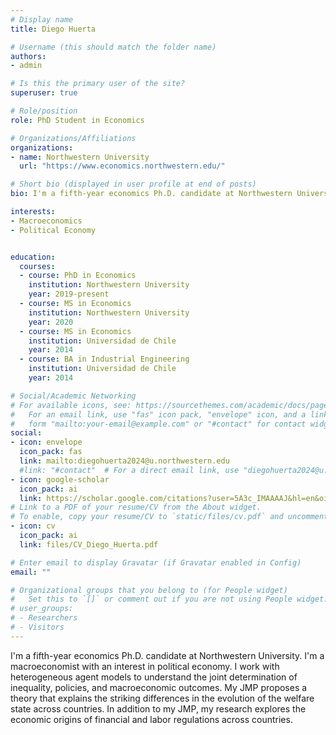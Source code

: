 ```yaml
---
# Display name
title: Diego Huerta

# Username (this should match the folder name)
authors:
- admin

# Is this the primary user of the site?
superuser: true

# Role/position
role: PhD Student in Economics

# Organizations/Affiliations
organizations:
- name: Northwestern University
  url: "https://www.economics.northwestern.edu/"

# Short bio (displayed in user profile at end of posts)
bio: I'm a fifth-year economics Ph.D. candidate at Northwestern University. I'm a macroeconomist with an interest in political economy. I work with heterogeneous agent models to understand the joint determination of inequality, policies, and macroeconomic outcomes.  My JMP proposes a theory that explains the striking differences in the evolution of the welfare state across countries. In addition to my JMP, my research explores the economic origins of financial and labor regulations across countries. 

interests:
- Macroeconomics
- Political Economy


education:
  courses:
  - course: PhD in Economics
    institution: Northwestern University
    year: 2019-present
  - course: MS in Economics
    institution: Northwestern University
    year: 2020
  - course: MS in Economics
    institution: Universidad de Chile
    year: 2014
  - course: BA in Industrial Engineering
    institution: Universidad de Chile
    year: 2014

# Social/Academic Networking
# For available icons, see: https://sourcethemes.com/academic/docs/page-builder/#icons
#   For an email link, use "fas" icon pack, "envelope" icon, and a link in the
#   form "mailto:your-email@example.com" or "#contact" for contact widget.
social:
- icon: envelope
  icon_pack: fas
  link: mailto:diegohuerta2024@u.northwestern.edu
  #link: "#contact"  # For a direct email link, use "diegohuerta2024@u.northwestern.edu".
- icon: google-scholar
  icon_pack: ai
  link: https://scholar.google.com/citations?user=5A3c_IMAAAAJ&hl=en&oi=ao
# Link to a PDF of your resume/CV from the About widget.
# To enable, copy your resume/CV to `static/files/cv.pdf` and uncomment the lines below.
- icon: cv
  icon_pack: ai
  link: files/CV_Diego_Huerta.pdf

# Enter email to display Gravatar (if Gravatar enabled in Config)
email: ""

# Organizational groups that you belong to (for People widget)
#   Set this to `[]` or comment out if you are not using People widget.
# user_groups:
# - Researchers
# - Visitors
---
```


I'm a fifth-year economics Ph.D. candidate at Northwestern University. I'm a  macroeconomist with an interest in political economy. I work with heterogeneous agent models to understand the joint determination of inequality, policies, and macroeconomic outcomes.  My JMP proposes a theory that explains the striking differences in the evolution of the welfare state across countries. In addition to my JMP, my research explores the economic origins of financial and labor regulations across countries. 


